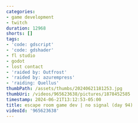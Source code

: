 ```yaml
---
categories:
- game development
- twitch
duration: 12968
shorts: []
tags:
- 'code: gdscript'
- 'code: gdshader'
- fl studio
- godot
- lost contact
- 'raided by: Outfrost'
- 'raided by: azurempress'
- 'raiding: Quellus'
thumbPath: /assets/thumbs/20240621181253.jpg
thumbUri: /videos/965623638/pictures/1878452585
timestamp: 2024-06-21T13:12:53-05:00
title: escape room game dev | no signal (day 94)
videoId: '965623638'
---
```

